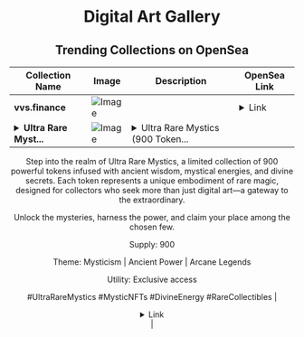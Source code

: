 <div align="center">

# Digital Art Gallery

## Trending Collections on OpenSea

| Collection Name                       | Image                                                                                     | Description                       | OpenSea Link                                                                                          |
|---------------------------------------|-------------------------------------------------------------------------------------------|-----------------------------------|--------------------------------------------------------------------------------------------------------|
| **vvs.finance** | ![Image](https://i.seadn.io/s/raw/files/6124692a08e8e44b24cc63fabec52d88.jpg?w=500&auto=format?w=200&auto=format) |  | <details><summary>Link</summary>[vvs.finance](https://opensea.io/collection/vvs-finance-3)</details> |
| **<details><summary>Ultra Rare Myst...</summary>Ultra Rare Mystics</details>** | ![Image](https://i.seadn.io/s/raw/files/14bfaf45714a324f6930f3e6824d5139.jpg?w=500&auto=format?w=200&auto=format) | <details><summary> Ultra Rare Mystics (900 Token...</summary> Ultra Rare Mystics (900 Tokens)

Step into the realm of Ultra Rare Mystics, a limited collection of 900 powerful tokens infused with ancient wisdom, mystical energies, and divine secrets. Each token represents a unique embodiment of rare magic, designed for collectors who seek more than just digital art—a gateway to the extraordinary.

Unlock the mysteries, harness the power, and claim your place among the chosen few.

Supply: 900

Theme: Mysticism | Ancient Power | Arcane Legends

Utility: Exclusive access


#UltraRareMystics #MysticNFTs #DivineEnergy #RareCollectibles</details> | <details><summary>Link</summary>[Ultra Rare Mystics](https://opensea.io/collection/ultra-rare-mystics)</details> |

</div>
